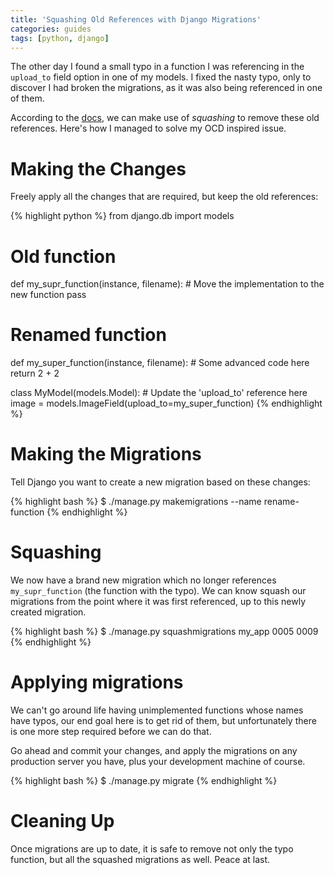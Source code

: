```yaml
---
title: 'Squashing Old References with Django Migrations'
categories: guides
tags: [python, django]
---
```


The other day I found a small typo in a function I was referencing in
the `upload_to` field option in one of my models. I fixed the nasty
typo, only to discover I had broken the migrations, as it was also being
referenced in one of them.

According to the [docs][django_docs], we can make use of *squashing* to
remove these old references. Here's how I managed to solve my OCD
inspired issue.

# Making the Changes

Freely apply all the changes that are required, but keep the old references:

{% highlight python %}
from django.db import models


# Old function
def my_supr_function(instance, filename):
    # Move the implementation to the new function
    pass


# Renamed function
def my_super_function(instance, filename):
    # Some advanced code here
    return 2 + 2


class MyModel(models.Model):
    # Update the 'upload_to' reference here
    image = models.ImageField(upload_to=my_super_function)
{% endhighlight %}

# Making the Migrations

Tell Django you want to create a new migration based on these changes:

{% highlight bash %}
$ ./manage.py makemigrations --name rename-function
{% endhighlight %}

# Squashing

We now have a brand new migration which no longer references
`my_supr_function` (the function with the typo). We can know squash our
migrations from the point where it was first referenced, up to this
newly created migration.

{% highlight bash %}
$ ./manage.py squashmigrations my_app 0005 0009
{% endhighlight %}

# Applying migrations

We can't go around life having unimplemented functions whose names have
typos, our end goal here is to get rid of them, but unfortunately there
is one more step required before we can do that.

Go ahead and commit your changes, and apply the migrations on any
production server you have, plus your development machine of course.

{% highlight bash %}
$ ./manage.py migrate
{% endhighlight %}

# Cleaning Up

Once migrations are up to date, it is safe to remove not only the typo
function, but all the squashed migrations as well. Peace at last.

[django_docs]: https://docs.djangoproject.com/en/1.11/topics/migrations/#historical-models
